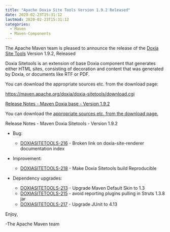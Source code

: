 ```yaml
---
title: "Apache Doxia Site Tools Version 1.9.2 Released"
date: 2020-02-23T15:31:12
lastmod: 2020-02-23T15:31:12
categories:
  - Maven
  - Maven-Components
---
```

The Apache Maven team is pleased to announce the release of the 
[Doxia Site Tools](https://maven.apache.org/doxia/doxia-sitetools/) Version 1.9.2, 
Released

Doxia Sitetools is an extension of base Doxia component that generates either 
HTML sites, consisting of decoration and content that was generated by Doxia, 
or documents like RTF or PDF.

You can download the appropriate sources etc. from the download page:

https://maven.apache.org/doxia/doxia-sitetools/download.cgi
 

<!-- more -->

[Release Notes - Maven Doxia base - Version 1.9.2](https://issues.apache.org/jira/secure/ReleaseNote.jspa?projectId=12317320&version=12345961)
 
You can download the [appropriate sources etc. from the download page.][download]


Release Notes - Maven Doxia Sitetools - Version 1.9.2

* Bug:

  * [DOXIASITETOOLS-216](https://issues.apache.org/jira/browse/DOXIASITETOOLS-216) - Broken link on doxia-site-renderer documentation index

* Improvement:

  * [DOXIASITETOOLS-218](https://issues.apache.org/jira/browse/DOXIASITETOOLS-218) - Make Doxia Sitetools build Reproducible

* Dependency upgrades:

  * [DOXIASITETOOLS-213](https://issues.apache.org/jira/browse/DOXIASITETOOLS-213) - Upgrade Maven Default Skin to 1.3
  * [DOXIASITETOOLS-215](https://issues.apache.org/jira/browse/DOXIASITETOOLS-215) - avoid reporting plugins pulling in Struts 1.3.8 jar
  * [DOXIASITETOOLS-217](https://issues.apache.org/jira/browse/DOXIASITETOOLS-217) - Upgrade JUnit to 4.13
 
Enjoy,

-The Apache Maven team

[download]: https://maven.apache.org/doxia/doxia-sitetools/download.cgi
 
